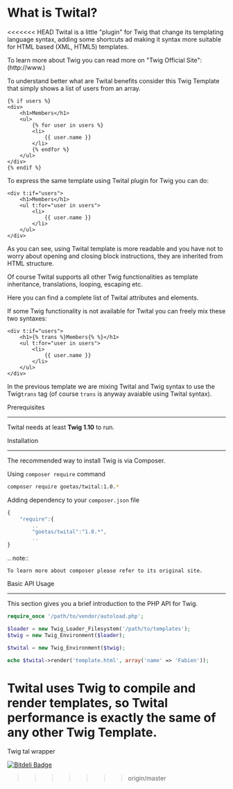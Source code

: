 What is Twital?
==============

<<<<<<< HEAD
Twital is a little "plugin" for Twig that change its templating language syntax, adding some shortcuts ad making it syntax more suitable for HTML based (XML, HTML5) templates.

To learn more about Twig you can read more on "Twig Official Site":(http://www.)

To understand better what are Twital benefits consider this Twig Template that simply shows a list of users from an array.

```jinja
{% if users %}
<div>
    <h1>Members</h1>
    <ul>
        {% for user in users %}
        <li>
            {{ user.name }}
        </li>
        {% endfor %}
    </ul>
</div>
{% endif %}
```

To express the same template using Twital plugin for Twig you can do:

```jinja
<div t:if="users">
    <h1>Members</h1>
    <ul t:for="user in users">
        <li>
            {{ user.name }}
        </li>
    </ul>
</div>
```

As you can see, using Twital template is more readable and you have not to worry about opening and closing block instructions, they are inherited from HTML structure.

Of course Twital supports all other Twig functionalities as template inheritance, translations, looping, escaping etc.

Here you can find a complete list of Twital attributes and elements.

If some Twig functionality is not available for Twital you can freely mix these two syntaxes:

```jinja
<div t:if="users">
    <h1>{% trans %}Members{% %}</h1>
    <ul t:for="user in users">
        <li>
            {{ user.name }}
        </li>
    </ul>
</div>
```

In the previous template we are mixing Twital and Twig syntax to use the Twig``trans`` tag (of course ``trans`` is anyway avaiable using Twital syntax).

Prerequisites
*************

Twital needs at least **Twig 1.10** to run.

Installation
************

The recommended way to install Twig is via Composer.

Using  ``composer require`` command

```bash
composer require goetas/twital:1.0.*
```
Adding dependency to your ``composer.json`` file

```js
{
    "require":{
        ..
        "goetas/twital":"1.0.*",
        ..
}
```
.. note::

    To learn more about composer please refer to its original site.

Basic API Usage
***************

This section gives you a brief introduction to the PHP API for Twig.

```php
require_once '/path/to/vendor/autoload.php';

$loader = new Twig_Loader_Filesystem('/path/to/templates');
$twig = new Twig_Environment($loader);

$twital = new Twig_Environment($twig);

echo $twital->render('template.html', array('name' => 'Fabien'));
```
Twital uses Twig to compile and render templates, so Twital performance is exactly the same of any other Twig Template.
=======
Twig tal wrapper


[![Bitdeli Badge](https://d2weczhvl823v0.cloudfront.net/goetas/twital/trend.png)](https://bitdeli.com/free "Bitdeli Badge")

>>>>>>> origin/master

